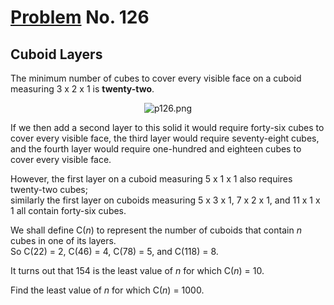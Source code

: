 # [Problem](https://projecteuler.net/problem=126) No. 126

## Cuboid Layers

The minimum number of cubes to cover every visible face on a cuboid measuring 3 x 2 x 1 is **twenty-two**.

<div align="center">
	<img alt="p126.png" src="https://user-images.githubusercontent.com/73425927/193729108-c5918aed-7728-4c6d-b66b-f5edc42cdc76.png">
</div>

If we then add a second layer to this solid it would require forty-six cubes to cover every visible face, the third layer would require seventy-eight cubes,<br>
and the fourth layer would require one-hundred and eighteen cubes to cover every visible face.

However, the first layer on a cuboid measuring 5 x 1 x 1 also requires twenty-two cubes;<br>
similarly the first layer on cuboids measuring 5 x 3 x 1, 7 x 2 x 1, and 11 x 1 x 1 all contain forty-six cubes.

We shall define C(<var>n</var>) to represent the number of cuboids that contain <var>n</var> cubes in one of its layers.<br>
So C(22) = 2, C(46) = 4, C(78) = 5, and C(118) = 8.

It turns out that 154 is the least value of <var>n</var> for which C(<var>n</var>) = 10.

Find the least value of <var>n</var> for which C(<var>n</var>) = 1000.

